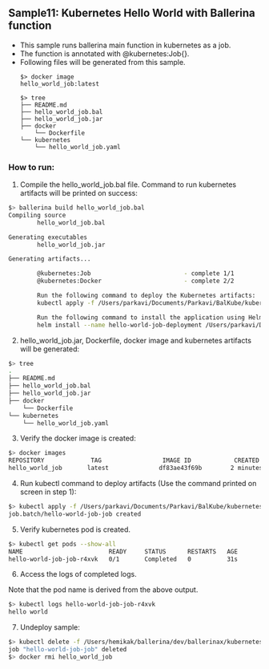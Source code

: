 ## Sample11: Kubernetes Hello World with Ballerina function

- This sample runs ballerina main function in kubernetes as a job. 
- The function is annotated with @kubernetes:Job{}. 
- Following files will be generated from this sample.
    ``` 
    $> docker image
    hello_world_job:latest
    
    $> tree
    ├── README.md
    ├── hello_world_job.bal
    ├── hello_world_job.jar
    ├── docker
        └── Dockerfile
    └── kubernetes
        └── hello_world_job.yaml
    ```
### How to run:

1. Compile the  hello_world_job.bal file. Command to run kubernetes artifacts will be printed on success:
```bash
$> ballerina build hello_world_job.bal
Compiling source
        hello_world_job.bal

Generating executables
        hello_world_job.jar

Generating artifacts...

        @kubernetes:Job                          - complete 1/1
        @kubernetes:Docker                       - complete 2/2 

        Run the following command to deploy the Kubernetes artifacts: 
        kubectl apply -f /Users/parkavi/Documents/Parkavi/BalKube/kubernetes/samples/sample11/kubernetes

        Run the following command to install the application using Helm: 
        helm install --name hello-world-job-deployment /Users/parkavi/Documents/Parkavi/BalKube/kubernetes/samples/sample11/kubernetes/hello-world-job-deployment
```

2. hello_world_job.jar, Dockerfile, docker image and kubernetes artifacts will be generated: 
```bash
$> tree
.
├── README.md
├── hello_world_job.bal
├── hello_world_job.jar
├── docker
    └── Dockerfile
└── kubernetes
    └── hello_world_job.yaml
```

3. Verify the docker image is created:
```bash
$> docker images
REPOSITORY             TAG                 IMAGE ID            CREATED             SIZE
hello_world_job       latest              df83ae43f69b        2 minutes ago        103MB

```

4. Run kubectl command to deploy artifacts (Use the command printed on screen in step 1):
```bash
$> kubectl apply -f /Users/parkavi/Documents/Parkavi/BalKube/kubernetes/samples/sample11/kubernetes
job.batch/hello-world-job-job created
```

5. Verify kubernetes pod is created.
```bash
$> kubectl get pods --show-all
NAME                        READY     STATUS      RESTARTS   AGE
hello-world-job-job-r4xvk   0/1       Completed   0          31s

```

6. Access the logs of completed logs.

Note that the pod name is derived from the above output.
```bash
$> kubectl logs hello-world-job-job-r4xvk
hello world
```


7. Undeploy sample:
```bash
$> kubectl delete -f /Users/hemikak/ballerina/dev/ballerinax/kubernetes/samples/sample11/kubernetes/
job "hello-world-job-job" deleted
$> docker rmi hello_world_job

```

